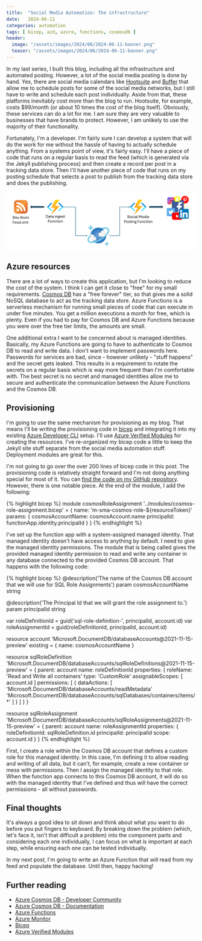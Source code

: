 ```yaml
---
title:  "Social Media Automation: The infrastructure"
date:   2024-06-11
categories: automation
tags: [ bicep, azd, azure, functions, cosmosdb ]
header:
  image: "/assets/images/2024/06/2024-06-11-banner.png"
  teaser: "/assets/images/2024/06/2024-06-11-banner.png"
---
```


In my last series, I built this blog, including all the infrastructure and automated posting.  However, a lot of the social media posting is done by hand.  Yes, there are social media calendars like [Hootsuite](https://www.hootsuite.com/) and [Buffer](https://buffer.com/) that allow me to schedule posts for some of the social media networks, but I still have to write and schedule each post individually. Aside from that, these platforms inevitably cost more than the blog to run.  Hootsuite, for example, costs $99/month (or about 10 times the cost of the blog itself).  Obviously, these services can do a lot for me.  I am sure they are very valuable to businesses that have brands to protect. However, I am unlikely to use the majority of their functionality.

Fortunately, I'm a developer. I'm fairly sure I can develop a system that will do the work for me without the hassle of having to actually schedule anything.  From a systems point of view, it's fairly easy.  I'll have a piece of code that runs on a regular basis to read the feed (which is generated via the Jekyll publishing process) and then create a record per post in a tracking data store.  Then I'll have another piece of code that runs on my posting schedule that selects a post to publish from the tracking data store and does the publishing.

![Social Media Automation Architecture](/assets/images/2024/06/2024-06-11-architecture.png)

## Azure resources

There are a lot of ways to create this application, but I'm looking to reduce the cost of the system.  I think I can get it close to "free" for my small requirements.  [Cosmos DB](https://learn.microsoft.com/azure/cosmos-db/) has a "free forever" tier, so that gives me a solid NoSQL database to act as the tracking data store.  Azure Functions is a serverless mechanism for running small pieces of code that can execute in under five minutes.  You get a million executions a month for free, which is plenty.  Even if you had to pay for Cosmos DB and Azure Functions because you were over the free tier limits, the amounts are small.

One additional extra I want to be concerned about is managed identities.  Basically, my Azure Functions are going to have to authenticate to Cosmos DB to read and write data.  I don't want to implement passwords here.  Passwords for services are bad, since - however unlikely - "stuff happens" and the secret gets leaked.  This results in a requirement to rotate the secrets on a regular basis which is way more frequent than I'm comfortable with.  The best secret is no secret and managed identities allow me to secure and authenticate the communication between the Azure Functions and the Cosmos DB.

## Provisioning

I'm going to use the same mechanism for provisioning as my blog.  That means I'll be writing the provisioning code in [bicep](https://learn.microsoft.com/azure/azure-resource-manager/bicep/overview) and integrating it into my existing [Azure Developer CLI](https://learn.microsoft.com/azure/developer/azure-developer-cli/overview) setup.  I'll use [Azure Verified Modules](https://aka.ms/AVM) for creating the resources.   I've re-organized my bicep code a little to keep the Jekyll site stuff separate from the social media automation stuff.  Deployment modules are great for this.

I'm not going to go over the over 200 lines of bicep code in this post.  The provisioning code is relatively straight forward and I'm not doing anything special for most of it.  You can [find the code on my GitHub repository](https://github.com/adrianhall/apps-on-azure-blog/blob/main/infra/app/social-media.bicep).  However, there is one notable piece.  At the end of the module, I add the following:

{% highlight bicep %}
module cosmosRoleAssignment '../modules/cosmos-role-assignment.bicep' = {
  name: 'm-sma-cosmos-role-${resourceToken}'
  params: {
    cosmosAccountName: cosmosAccount.name
    principalId: functionApp.identity.principalId
  }
}
{% endhighlight %}

I've set up the function app with a system-assigned managed identity.  That managed identity doesn't have access to anything by default.  I need to give the managed identity permissions.  The module that is being called gives the provided managed identity permission to read and write any container in any database connected to the provided Cosmos DB account.  That happens with the following code:

{% highlight bicep %}
@description('The name of the Cosmos DB account that we will use for SQL Role Assignments')
param cosmosAccountName string

@description('The Principal Id that we will grant the role assignment to.')
param principalId string

var roleDefinitionId = guid('sql-role-definition-', principalId, account.id)
var roleAssignmentId = guid(roleDefinitionId, principalId, account.id)

resource account 'Microsoft.DocumentDB/databaseAccounts@2021-11-15-preview' existing = {
  name: cosmosAccountName
}

resource sqlRoleDefinition 'Microsoft.DocumentDB/databaseAccounts/sqlRoleDefinitions@2021-11-15-preview' = {
  parent: account
  name: roleDefinitionId
  properties: {
    roleName: 'Read and Write all containers'
    type: 'CustomRole'
    assignableScopes: [ account.id ]
    permissions: [
      {
        dataActions: [
          'Microsoft.DocumentDB/databaseAccounts/readMetadata'
          'Microsoft.DocumentDB/databaseAccounts/sqlDatabases/containers/items/*'
        ]
      }
    ]
  }
}

resource sqlRoleAssignment 'Microsoft.DocumentDB/databaseAccounts/sqlRoleAssignments@2021-11-15-preview' = {
  parent: account
  name: roleAssignmentId
  properties: {
    roleDefinitionId: sqlRoleDefinition.id
    principalId: principalId
    scope: account.id
  }
}
{% endhighlight %}

First, I create a role within the Cosmos DB account that defines a custom role for this managed identity.  In this case, I'm defining it to allow reading and writing of all data, but it can't, for example, create a new container or mess with permissions.  Then I assign the managed identity to that role.  When the function app connects to this Cosmos DB account, it will do so with the managed identity that I've defined and thus will have the correct permissions - all without passwords.

## Final thoughts

It's always a good idea to sit down and think about what you want to do before you put fingers to keyboard.  By breaking down the problem (which, let's face it, isn't that difficult a problem) into the component parts and considering each one individually, I can focus on what is important at each step, while ensuring each one can be tested individually.

In my next post, I'm going to write an Azure Function that will read from my feed and populate the database.  Until then, happy hacking!

## Further reading

* [Azure Cosmos DB - Developer Community](https://developer.azurecosmosdb.com/community)
* [Azure Cosmos DB - Documentation](https://learn.microsoft.com/azure/cosmos-db/)
* [Azure Functions](https://learn.microsoft.com/azure/azure-functions/)
* [Azure Monitor](https://learn.microsoft.com/azure/azure-monitor/)
* [Bicep](https://learn.microsoft.com/azure/azure-resource-manager/bicep/overview)
* [Azure Verified Modules](https://aka.ms/AVM)
